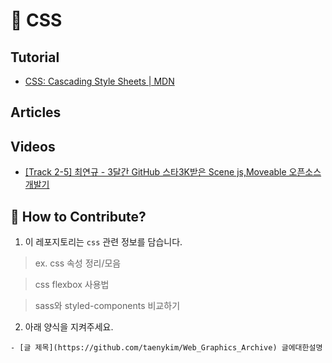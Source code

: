 # 💄 CSS

## Tutorial

- [CSS: Cascading Style Sheets | MDN](https://developer.mozilla.org/en-US/docs/Web/CSS)

## Articles

## Videos

- [[Track 2-5] 최연규 - 3달간 GitHub 스타3K받은 Scene js,Moveable 오픈소스 개발기](https://youtu.be/3HVQhbtALDE)

## 👀 How to Contribute?

1. 이 레포지토리는 `css` 관련 정보를 담습니다.

> ex. css 속성 정리/모음

> css flexbox 사용법

> sass와 styled-components 비교하기

2. 아래 양식을 지켜주세요.

```
- [글 제목](https://github.com/taenykim/Web_Graphics_Archive) 글에대한설명
```
